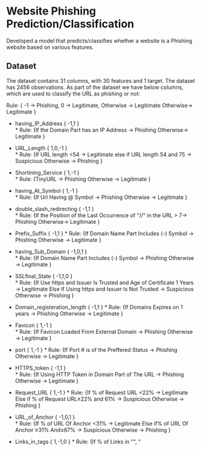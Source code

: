 # Website Phishing Prediction/Classification

Developed a model that predicts/classifies whether a website is a Phishing website based on various features.

## Dataset
The dataset contains 31 columns, with 30 features and 1 target. The dataset has 2456 observations. As part of the dataset we have below columns, which are used to classify the URL as phishing or not:

Rule: { -1 → Phishing, 0 → Legitimate, Otherwise → Legitimate   Otherwise→ Legitimate }



* having_IP_Address { -1,1 }  
      * Rule: {If the Domain Part has an IP Address → Phishing   Otherwise→ Legitimate }

* URL_Length { 1,0,-1 }   
      * Rule: {If URL length <54 → Legitimate  else if URL length 54 and 75 → Suspicious   Otherwise → Phishing }

* Shortining_Service { 1,-1 }   
      * Rule: {TinyURL → Phishing   Otherwise → Legitimate }

* having_At_Symbol { 1,-1 }   
      * Rule: {If Url Having @ Symbol → Phishing   Otherwise → Legitimate }

* double_slash_redirecting { -1,1 }   
      * Rule:  {If the Position of the Last Occurrence of "//" in the URL > 7→ Phishing      Otherwise→ Legitimate }

* Prefix_Suffix { -1,1 }
      * Rule:  {If Domain Name Part Includes (-) Symbol → Phishing    Otherwise → Legitimate }

* having_Sub_Domain { -1,0,1 }    
      * Rule: {If Domain Name Part Includes (-) Symbol → Phishing     Otherwise → Legitimate }

* SSLfinal_State { -1,1,0 }   
      * Rule: {If Use https and Issuer Is Trusted and Age of Certificate 1 Years → Legitimate    Else If Using https and Issuer Is Not Trusted  → Suspicious       Otherwise → Phishing }

* Domain_registeration_length { -1,1 }
      * Rule: {If Domains Expires on 1 years → Phishing    Otherwise → Legitimate }

* Favicon { 1,-1 }    
      * Rule: {If Favicon Loaded From External Domain → Phishing     Otherwise → Legitimate }


* port { 1,-1 } 
      * Rule: {If Port # is of the Preffered Status → Phishing     Otherwise → Legitimate }

* HTTPS_token { -1,1 }    
      * Rule: {If Using HTTP Token in Domain Part of The URL → Phishing     Otherwise → Legitimate }

* Request_URL { 1,-1 } 
      * Rule: {If % of Request URL <22% → Legitimate     Else if % of Request URL≥22% and 61% → Suspicious     Otherwise → Phishing }


* URL_of_Anchor { -1,0,1 }    
      * Rule:  {If % of URL Of Anchor <31%  → Legitimate      Else if% of URL Of Anchor ≥31% And≤67% → Suspicious       Otherwise → Phishing }

* Links_in_tags { 1,-1,0 } 
      * Rule: {If % of Links in "<Meta>", "<Script>" and "<Link>"<17%  → Legitimate     Else if % of Links in <Meta>", "<Script>" and "<Link>" ≥17% And≤81% → Suspicious      Otherwise → Phishing }

* SFH { -1,1,0 }    
      * Rule: {If SFH is "about: blank" Or Is Empty → Phishing      Else if SFH Refers To A Different Domain → Suspicious      Otherwise  → Legitimate }

* Submitting_to_email { -1,1 }    
      * Rule: {If Using "mail()" or "mailto:" Function to Submit User Information → Phishing     Otherwise  → Legitimate }

* Abnormal_URL { -1,1 }   
      * Rule: {If The Host Name Is Not Included In URL → Phishing     Otherwise → Legitimate }

* Redirect { 0,1 }   
      * Rule: {If #ofRedirect Page≤1 → Legitimate     Else if #of Redirect Page≥2 And<4 → Suspicious     Otherwise → Phishing }

* on_mouseover { 1,-1 }  
      * Rule: {If onMouseOver Changes Status Bar → Phishing      Else if It Does't Change Status Bar → Legitimate }

* RightClick { 1,-1 }  
      * Rule: {If Right Click Disabled → Phishing     Otherwise → Legitimate }


* popUpWidnow { 1,-1 }   
      * Rule: {If Popoup Window Contains Text Fields→ Phishing      Otherwise → Legitimate }

* Iframe { 1,-1 }   
      * Rule: {If Using iframe → Phishing     Otherwise → Legitimate }

* age_of_domain { -1,1 }   
      * Rule: {If Age Of Domain≥6 months → Legitimate     Otherwise → Phishing }

* DNSRecord { -1,1 }   
      * Rule: {If no DNS Record For The Domain → Phishing     Otherwise → Legitimate }

* web_traffic { -1,0,1 }   
      * Rule: {If Website Rank<100,000 → Legitimate     Else if Website Rank>100,000 → Suspicious     Otherwise → Phishing }

* Page_Rank { -1,1 }   
      * Rule: {If PageRank<0.2 → Phishing     Otherwise → Legitimate }

* Google_Index { 1,-1 }  
      * Rule: {If Webpage Indexed by Google → Legitimate      Otherwise → Phishing }

* Links_pointing_to_page { 1,0,-1 }  
      * Rule: {If #Of Link Pointing to The Webpage=0 → Phishing     Else if #Of Link Pointing to The Webpage>0 and≤2 → Suspicious     Otherwise → Legitimate }

* Statistical_report { -1,1 }  
      * Rule: {If Host Belongs to Top Phishing IPs or Top Phishing Domains → Phishing     Otherwise → Legitimate }

* Result { -1,0 }  
      * Rule: {If  0 → Phishing    Else If 1 → Legitimate }
